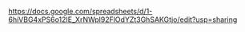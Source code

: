 https://docs.google.com/spreadsheets/d/1-6hiVBG4xPS6o12IE_XrNWpl92FlOdYZt3GhSAKGtjo/edit?usp=sharing
